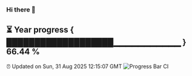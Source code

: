 ### Hi there 👋
⏳ Year progress { ███████████████████▁▁▁▁▁▁▁▁▁▁▁ } 66.44 %
---
⏰ Updated on Sun, 31 Aug 2025 12:15:07 GMT
![Progress Bar CI](https://github.com/Moyi321/Moyi321/workflows/Progress%20Bar%20CI/badge.svg)
